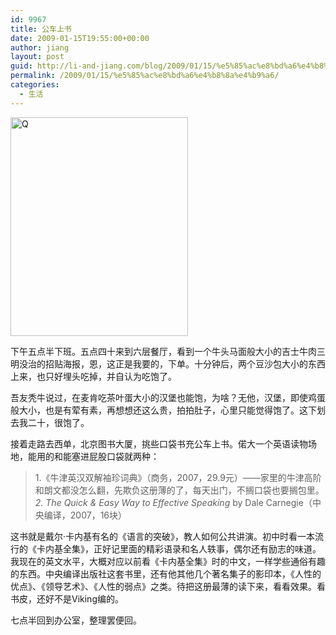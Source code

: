 ```yaml
---
id: 9967
title: 公车上书
date: 2009-01-15T19:55:00+00:00
author: jiang
layout: post
guid: http://li-and-jiang.com/blog/2009/01/15/%e5%85%ac%e8%bd%a6%e4%b8%8a%e4%b9%a6/
permalink: /2009/01/15/%e5%85%ac%e8%bd%a6%e4%b8%8a%e4%b9%a6/
categories:
  - 生活
---
```

[<img style="border-top-width:0px;border-left-width:0px;border-bottom-width:0px;border-right-width:0px" height="350" alt="Q" src="http://byfiles.storage.msn.com/y1pKSKuI2OQt4SPqt4s-M0GFMHtGUFwDkLbVte8zgWCHQvV8hAuYJg6Y7g9ig1exs4t7Ss5tynPytxVxvfq4MtuJw?PARTNER=WRITER" width="284" border="0" />](http://byfiles.storage.msn.com/y1pNJsF5l7AiBA_NNtkMqsdvQHPWtvVHdcVhn5dttjXdweNQ1KxhFu0HjLWiIcdkTd3wm9sws1y-dmb3JYxlPCTag?PARTNER=WRITER) 

下午五点半下班。五点四十来到六层餐厅，看到一个牛头马面般大小的吉士牛肉三明没治的招贴海报，恩，这正是我要的，下单。十分钟后，两个豆沙包大小的东西上来，也只好埋头吃掉，并自认为吃饱了。 

吾友秃牛说过，在麦肯吃茶叶蛋大小的汉堡也能饱，为啥？无他，汉堡，即使鸡蛋般大小，也是有荤有素，再想想还这么贵，拍拍肚子，心里只能觉得饱了。这下划去我二十，很饱了。 

接着走路去西单，北京图书大厦，挑些口袋书充公车上书。偌大一个英语读物场地，能用的和能塞进屁股口袋就两种：
  


> 1.《牛津英汉双解袖珍词典》（商务，2007，29.9元）——家里的牛津高阶和朗文都没怎么翻，先欺负这册薄的了，每天出门，不搁口袋也要搁包里。  
> _2. The Quick & Easy Way to Effective Speaking_ by Dale Carnegie（中央编译，2007，16块） 

这书就是戴尔·卡内基有名的《语言的突破》，教人如何公共讲演。初中时看一本流行的《卡内基全集》，正好记里面的精彩语录和名人轶事，偶尔还有励志的味道。我现在的英文水平，大概对应以前看《卡内基全集》时的中文，一样学些通俗有趣的东西。中央编译出版社这套书里，还有他其他几个著名集子的影印本，《人性的优点》、《领导艺术》、《人性的弱点》之类。待把这册最薄的读下来，看看效果。看书皮，还好不是Viking编的。 

七点半回到办公室，整理罢便回。
